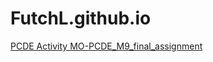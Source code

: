 # FutchL.github.io

<a href="https://futchl.github.io/PCDE-Activity-9.1"> PCDE Activity </a>
<a href="https://futchl.github.io/MO-PCDE_M9_final_assignment/"> MO-PCDE_M9_final_assignment </a>

